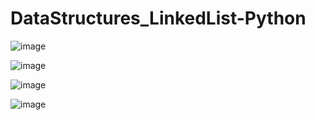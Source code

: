 # DataStructures_LinkedList-Python


![image](https://github.com/Samee-Peerzade/DataStructures_LinkedList-Python/assets/109617585/06684fab-6647-4b67-8203-cbe97d1611cd)

![image](https://github.com/Samee-Peerzade/DataStructures_LinkedList-Python/assets/109617585/14806b45-46e5-4d5a-a9a4-cbc80be43275)

![image](https://github.com/Samee-Peerzade/DataStructures_LinkedList-Python/assets/109617585/bd974fa5-18ea-4067-96dc-d13474938c30)

![image](https://github.com/Samee-Peerzade/DataStructures_LinkedList-Python/assets/109617585/ebea9af5-a5ed-4087-af29-3ae0fe182baf)
